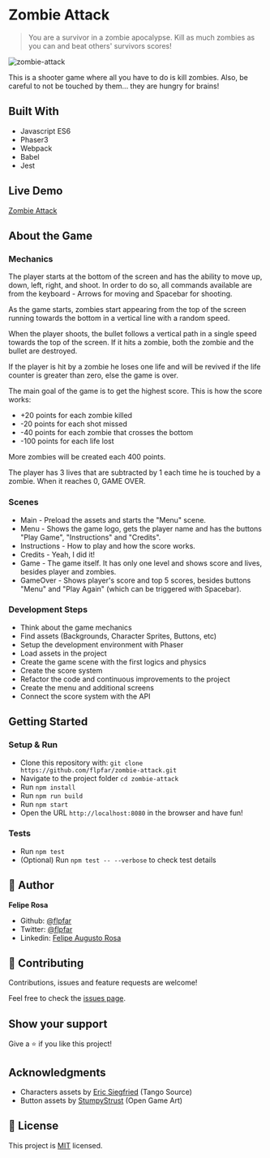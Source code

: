 # Zombie Attack

> You are a survivor in a zombie apocalypse. Kill as much zombies as you can and beat others' survivors scores!

![zombie-attack](https://user-images.githubusercontent.com/15898299/88477841-a6ee7980-cf19-11ea-8b06-b1b0c687c426.png)

This is a shooter game where all you have to do is kill zombies. Also, be careful to not be touched by them... they are hungry for brains!

## Built With

- Javascript ES6
- Phaser3
- Webpack
- Babel
- Jest

## Live Demo

[Zombie Attack](https://zombie-attack.netlify.app/)

## About the Game

### Mechanics

The player starts at the bottom of the screen and has the ability to move up, down, left, right, and shoot. In order to do so, all commands available are from the keyboard - Arrows for moving and Spacebar for shooting.

As the game starts, zombies start appearing from the top of the screen running towards the bottom in a vertical line with a random speed.

When the player shoots, the bullet follows a vertical path in a single speed towards the top of the screen. If it hits a zombie, both the zombie and the bullet are destroyed.

If the player is hit by a zombie he loses one life and will be revived if the life counter is greater than zero, else the game is over.

The main goal of the game is to get the highest score. This is how the score works:

- +20 points for each zombie killed
- -20 points for each shot missed
- -40 points for each zombie that crosses the bottom
- -100 points for each life lost

More zombies will be created each 400 points.

The player has 3 lives that are subtracted by 1 each time he is touched by a zombie. When it reaches 0, GAME OVER.

### Scenes

- Main - Preload the assets and starts the "Menu" scene.
- Menu - Shows the game logo, gets the player name and has the buttons "Play Game", "Instructions" and "Credits".
- Instructions - How to play and how the score works.
- Credits - Yeah, I did it!
- Game - The game itself. It has only one level and shows score and lives, besides player and zombies.
- GameOver - Shows player's score and top 5 scores, besides buttons "Menu" and "Play Again" (which can be triggered with Spacebar).

### Development Steps

- Think about the game mechanics
- Find assets (Backgrounds, Character Sprites, Buttons, etc)
- Setup the development environment with Phaser
- Load assets in the project
- Create the game scene with the first logics and physics
- Create the score system
- Refactor the code and continuous improvements to the project
- Create the menu and additional screens
- Connect the score system with the API

## Getting Started

### Setup & Run

- Clone this repository with: `git clone https://github.com/flpfar/zombie-attack.git`
- Navigate to the project folder `cd zombie-attack`
- Run `npm install`
- Run `npm run build`
- Run `npm start`
- Open the URL `http://localhost:8080` in the browser and have fun!

### Tests

- Run `npm test`
- (Optional) Run `npm test -- --verbose` to check test details


## 👤 Author

**Felipe Rosa**

- Github: [@flpfar](https://github.com/flpfar)
- Twitter: [@flpfar](https://twitter.com/flpfar)
- Linkedin: [Felipe Augusto Rosa](https://www.linkedin.com/in/felipe-augusto-rosa)

## 🤝 Contributing

Contributions, issues and feature requests are welcome!

Feel free to check the [issues page](https://github.com/flpfar/zombie-attack/issues).

## Show your support

Give a ⭐️ if you like this project!

## Acknowledgments

- Characters assets by [Eric Siegfried](http://tangosource.com/blog/open-sourcing-top-down-zombie-game/) (Tango Source)
- Button assets by [StumpyStrust](https://opengameart.org/content/ui-button) (Open Game Art)

## 📝 License

This project is [MIT](LICENSE) licensed.
